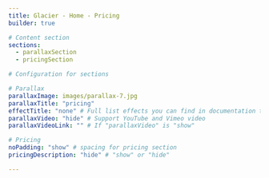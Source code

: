 ```yaml
---
title: Glacier - Home - Pricing
builder: true

# Content section
sections:
  - parallaxSection
  - pricingSection

# Configuration for sections

# Parallax
parallaxImage: images/parallax-7.jpg
parallaxTitle: "pricing"
effectTitle: "none" # Full list effects you can find in documentation theme
parallaxVideo: "hide" # Support YouTube and Vimeo video 
parallaxVideoLink: "" # If "parallaxVideo" is "show"

# Pricing
noPadding: "show" # spacing for pricing section
pricingDescription: "hide" # "show" or "hide"

---
```

